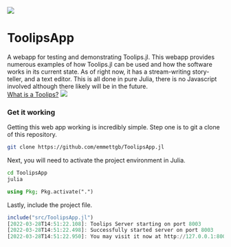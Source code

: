 <img src = "https://github.com/emmettgb/ToolipsApp.jl/blob/main/public/logo.jpg"></img>
# ToolipsApp
A webapp for testing and demonstrating Toolips.jl. This webapp provides numerous examples of how Toolips.jl can be used and how the software works in its current state. As of right now, it has a stream-writing story-teller, and a text editor. This is all done in pure Julia, there is no Javascript involved although there likely will be in the future. \
[What is a Toolips?](https://github.com/ChifiSource/Toolips.jl)
<img src = https://github.com/emmettgb/ToolipsApp.jl/blob/main/public/toolipsappsc.png></img>
### Get it working
Getting this web app working is incredibly simple. Step one is to git a clone of this repository.
```bash
git clone https://github.com/emmettgb/ToolipsApp.jl
```
Next, you will need to activate the project environment in Julia.
```bash
cd ToolipsApp
julia
```
```julia
using Pkg; Pkg.activate(".")
```
Lastly, include the project file.
```julia
include("src/ToolipsApp.jl")
[2022-03-28T14:51:22.108]: Toolips Server starting on port 8003
[2022-03-28T14:51:22.498]: Successfully started server on port 8003
[2022-03-28T14:51:22.950]: You may visit it now at http://127.0.0.1:8003
```

